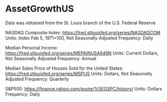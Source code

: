 # AssetGrowthUS

Data was obtained from the St. Louis branch of the U.S. Federal Reserve

NASDAQ Composite Index: https://fred.stlouisfed.org/series/NASDAQCOM
Units:
Index Feb 5, 1971=100,
Not Seasonally Adjusted
Frequency:
Daily

Median  Personal Income: https://fred.stlouisfed.org/series/MEPAINUSA646N
Units:
Current Dollars,
Not Seasonally Adjusted
Frequency:
Annual

Median Sales Price of Houses Sold for the United States: https://fred.stlouisfed.org/series/MSPUS
Units:
Dollars,
Not Seasonally Adjusted
Frequency:
Quarterly

S&P500: https://finance.yahoo.com/quote/%5EGSPC/history/
Units: Dollars
Frequency: Daily